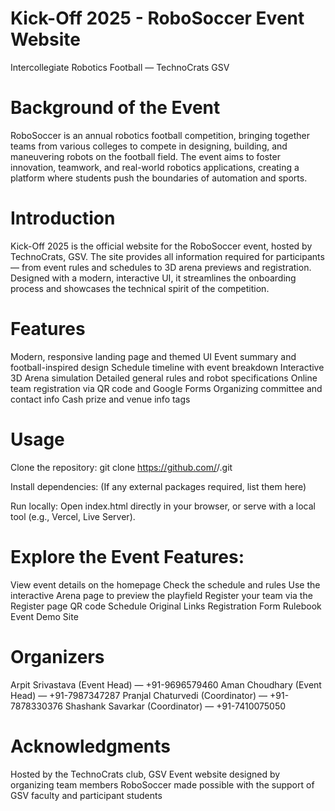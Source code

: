 # Kick-Off 2025 - RoboSoccer Event Website
Intercollegiate Robotics Football — TechnoCrats GSV

# Background of the Event
RoboSoccer is an annual robotics football competition, bringing together teams from various colleges to compete in designing, building, and maneuvering robots on the football field. The event aims to foster innovation, teamwork, and real-world robotics applications, creating a platform where students push the boundaries of automation and sports.

# Introduction
Kick-Off 2025 is the official website for the RoboSoccer event, hosted by TechnoCrats, GSV. The site provides all information required for participants — from event rules and schedules to 3D arena previews and registration. Designed with a modern, interactive UI, it streamlines the onboarding process and showcases the technical spirit of the competition.

# Features
Modern, responsive landing page and themed UI
Event summary and football-inspired design
Schedule timeline with event breakdown
Interactive 3D Arena simulation
Detailed general rules and robot specifications
Online team registration via QR code and Google Forms
Organizing committee and contact info
Cash prize and venue info tags

# Usage
Clone the repository:
git clone https://github.com/<your-username>/<repo-name>.git

Install dependencies:
(If any external packages required, list them here)

Run locally:
Open index.html directly in your browser, or serve with a local tool (e.g., Vercel, Live Server).

# Explore the Event Features:
View event details on the homepage
Check the schedule and rules
Use the interactive Arena page to preview the playfield
Register your team via the Register page QR code
Schedule
Original Links
Registration Form
Rulebook
Event Demo Site

# Organizers
Arpit Srivastava (Event Head) — +91-9696579460
Aman Choudhary (Event Head) — +91-7987347287
Pranjal Chaturvedi (Coordinator) — +91-7878330376
Shashank Savarkar (Coordinator) — +91-7410075050

# Acknowledgments
Hosted by the TechnoCrats club, GSV
Event website designed by organizing team members
RoboSoccer made possible with the support of GSV faculty and participant students